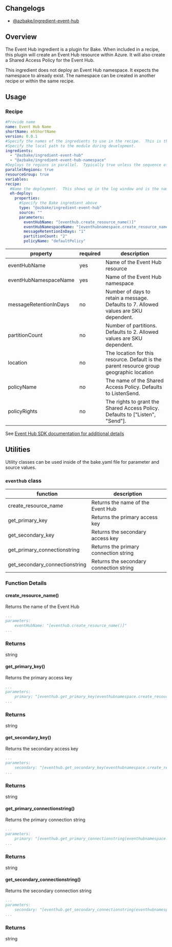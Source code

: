 ## Changelogs
* [@azbake/ingredient-event-hub](./CHANGELOG.md)

## Overview
The Event Hub ingredient is a plugin for Bake.  When included in a recipe, this plugin will create an Event Hub resource within Azure.  It will also create a Shared Access Policy for the Event Hub.

This ingredient does not deploy an Event Hub namespace.  It expects the namespace to already exist.  The namespace can be created in another recipe or within the same recipe.


## Usage

### Recipe
```yaml
#Provide name 
name: Event Hub Name
shortName: ehShortName
version: 0.0.1
#Specify the names of the ingredients to use in the recipe.  This is the name of the ingredient in package.json.  
#Specify the local path to the module during development.
ingredients:
  - "@azbake/ingredient-event-hub"
  - "@azbake/ingredient-event-hub-namespace"
#Deploys to regions in parallel.  Typically true unless the sequence of deploying to regions is important.
parallelRegions: true
resourceGroup: true
variables:
recipe:
  #Name the deployment.  This shows up in the log window and is the name of the deployment within Azure.
  eh-deploy: 
    properties:
      #Specify the Bake ingredient above
      type: "@azbake/ingredient-event-hub"
      source: ""
      parameters:        
        eventHubName: "[eventhub.create_resource_name()]"        
        eventHubNamespaceName: "[eventhubnamespace.create_resource_name('diagnostics')]"
        messageRetentionInDays: "1"
        partitionCount: "2"
        policyName: "defaultPolicy"
```

| property|required|description|
|---------|--------|-----------|
| eventHubName | yes | Name of the Event Hub resource |
| eventHubNamespaceName | yes | Name of the Event Hub namespace |
| messageRetentionInDays | no | Number of days to retain a message.  Defaults to 7.  Allowed values are SKU dependent. |
| partitionCount | no | Number of partitions.  Defaults to 2.  Allowed values are SKU dependent. |
| location | no | The location for this resource. Default is the parent resource group geographic location |
| policyName | no | The name of the Shared Access Policy.  Defaults to ListenSend.
| policyRights | no | The rights to grant the Shared Access Policy.  Defaults to ["Listen", "Send"].

See [Event Hub SDK documentation for additional details](https://docs.microsoft.com/en-us/dotnet/api/microsoft.azure.management.eventhub.models.eventhub?view=azure-dotnet#properties)

## Utilities
Utility classes can be used inside of the bake.yaml file for parameter and source values.

### ``eventhub`` class

|function|description|
|--------|-----------|
|create_resource_name| Returns the name of the Event Hub |
|get_primary_key | Returns the primary access key | 
|get_secondary_key | Returns the secondary access key |
|get_primary_connectionstring | Returns the primary connection string |
|get_secondary_connectionstring | Returns the secondary connection string |

### Function Details
#### create_resource_name()
Returns the name of the Event Hub
```yaml
...
parameters:
    eventHubName: "[eventhub.create_resource_name()]"
...
```
### Returns
string

#### get_primary_key()
Returns the primary access key
```yaml
...
parameters:
    primary: "[eventhub.get_primary_key(eventhubnamespace.create_resource_name('ehnName'), eventhub.create_resource_name(), 'defaultPolicy')]"
...
```
### Returns
string

#### get_secondary_key()
Returns the secondary access key
```yaml
...
parameters:
    secondary: "[eventhub.get_secondary_key(eventhubnamespace.create_resource_name('ehnName'), eventhub.create_resource_name(), 'defaultPolicy')]"
...
```
### Returns
string


#### get_primary_connectionstring()
Returns the primary connection string
```yaml
...
parameters:
    primary: "[eventhub.get_primary_connectionstring(eventhubnamespace.create_resource_name('ehnName'), eventhub.create_resource_name(), 'defaultPolicy')]"
...
```
### Returns
string


#### get_secondary_connectionstring()
Returns the secondary connection string
```yaml
...
parameters:
    secondary: "[eventhub.get_secondary_connectionstring(eventhubnamespace.create_resource_name('ehnName'), eventhub.create_resource_name(), 'defaultPolicy')]"
...
```
### Returns
string

